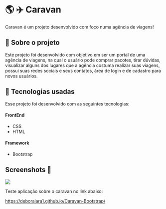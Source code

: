 # :earth_americas: :airplane: Caravan 
Caravan é um projeto desenvolvido com foco numa agência de viagens!


## :page_with_curl: Sobre o projeto
Este projeto foi desenvolvido com objetivo em ser um portal de uma agência de viagens, na qual o usuário pode comprar pacotes, tirar dúvidas, visualizar alguns dos lugares que a agência costuma realizar suas viagens, possui suas redes sociais e seus contatos, área de login e de cadastro para novos usuários.
 
 
## :rocket: Tecnologias usadas
 
Esse projeto foi desenvolvido com as seguintes tecnologias:
 
 
#### FrontEnd
* CSS
* HTML

#### Framework

*  Bootstrap 

## Screenshots :movie_camera:



![](resource/caravan1.gif)

Teste aplicação sobre o caravan no link abaixo:

https://deboralara1.github.io/Caravan-Bootstrap/
